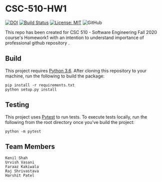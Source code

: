 # CSC-510-HW1 

[![DOI](https://zenodo.org/badge/DOI/10.5281/zenodo.3986984.svg)](https://doi.org/10.5281/zenodo.3986984) [![Build Status](https://travis-ci.org/kenil-shah/CSC-510-HW1.svg?branch=master)](https://travis-ci.org/kenil-shah/CSC-510-HW1) [![License: MIT](https://img.shields.io/badge/License-MIT-yellow.svg)](https://opensource.org/licenses/MIT) ![GitHub](https://img.shields.io/badge/language-python-blue.svg)

This repo has been created for CSC 510 - Software Engineering Fall 2020 course's Homework1 with an intention to understand importance of professional github repository .

## Build 
This project requires [Python 3.6](https://www.python.org/downloads/release/python-3611/). After cloning this repository to your machine, run the following to build the package:
```
pip install -r requirements.txt
python setup.py install
```

## Testing
This project uses [Pytest](https://docs.pytest.org/en/stable/) to run tests. To execute tests locally, run the following from the root directory once you've build the project:
```
python -m pytest
```

## Team Members
```
Kenil Shah
Urvish Vasani
Faraaz Kakiwala
Raj Shrivastava
Harshit Patel
```
